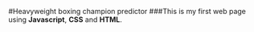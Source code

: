 #Heavyweight boxing champion predictor
###This is my first web page using **Javascript**, **CSS** and **HTML**.

